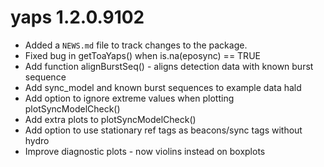 # yaps 1.2.0.9102

* Added a `NEWS.md` file to track changes to the package.
* Fixed bug in getToaYaps() when is.na(eposync) == TRUE
* Add function alignBurstSeq() - aligns detection data with known burst sequence
* Add sync_model and known burst sequences to example data hald
* Add option to ignore extreme values when plotting plotSyncModelCheck()
* Add extra plots to plotSyncModelCheck()
* Add option to use stationary ref tags as beacons/sync tags without hydro
* Improve diagnostic plots - now violins instead on boxplots


